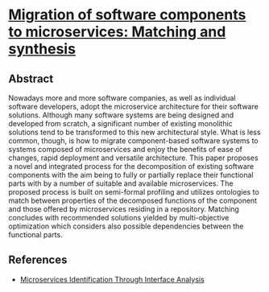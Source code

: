 <!-- deno-fmt-ignore-start -->

# [Migration of software components to microservices: Matching and synthesis](https://doi.org/10.5220/0007732101340146)

## Abstract

Nowadays more and more software companies, as well as individual software
developers, adopt the microservice architecture for their software solutions.
Although many software systems are being designed and developed from scratch, a
significant number of existing monolithic solutions tend to be transformed to
this new architectural style. What is less common, though, is how to migrate
component-based software systems to systems composed of microservices and enjoy
the benefits of ease of changes, rapid deployment and versatile architecture.
This paper proposes a novel and integrated process for the decomposition of
existing software components with the aim being to fully or partially replace
their functional parts with by a number of suitable and available microservices.
The proposed process is built on semi-formal profiling and utilizes ontologies
to match between properties of the decomposed functions of the component and
those offered by microservices residing in a repository. Matching concludes with
recommended solutions yielded by multi-objective optimization which considers
also possible dependencies between the functional parts.

## References

- [Microservices Identification Through Interface Analysis](./microservices-identification-through-interface-analysis.md)
